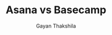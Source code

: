 ---
is_programmatic_layout_6: true
draft: false
title: "Asana vs Basecamp"
snippet: "Asana vs Basecamp"
image:
  src: /images/pseo/asana-vs-basecamp.png
  alt: "project management, team collaboration, productivity"
publishDate: 2024-12-04
category: ""
author: "Gayan Thakshila"
tags:
  - "Marketing"
  - "Tips"
  - "Project Management"
  - "Team"
tools:
  Asana:
    sub_title: "Simplifying Team Collaboration"
    main_content: "Asana is known for its intuitive interface and straightforward approach to task management. It's perfect for teams looking for a tool that prioritizes simplicity without sacrificing essential project-tracking features. From creating task boards to assigning deadlines, Asana shines in its ability to keep projects moving seamlessly. However, some users find its features limiting when it comes to advanced customization or scalability for larger, more complex workflows."
    features: ["Visual project views, including timelines, boards, and calendars.", "Simple task assignment with due dates and priority levels.", "Integration with tools like Slack, Google Workspace, and Microsoft Teams.", "Easy-to-use mobile app for project updates on the go."]
    analytics_rate: "⭐⭐⭐⭐⭐"
    analytics_review: "Clear and effective"
    customization_rate: "⭐⭐⭐"
    customization_review: "Basic customization"
    collaboration_features_rate: "⭐⭐⭐⭐"
    collaboration_features_review: "Strong collaboration tools"
    self_hosted: false
    open_source: false
    pricing: "Free & Paid plans"
  Basecamp:
    sub_title: "The Simplified Project Management Tool"
    main_content: "Basecamp focuses on simplicity and ease of use, making it an excellent choice for teams that prefer a straightforward approach to project management. It combines to-do lists, file sharing, and team messaging in one place. While it lacks some advanced project tracking features, its clean interface and organized structure make it easy for teams to stay on top of their tasks."
    features: ["To-do lists for task management.", "Integrated team messaging and file sharing.", "Schedule and calendar features for deadlines.", "Client access for project collaboration."]
    analytics_rate: "⭐⭐⭐⭐"
    analytics_review: "User-friendly and efficient"
    customization_rate: "⭐⭐"
    customization_review: "Limited customization options"
    collaboration_features_rate: "⭐⭐⭐⭐"
    collaboration_features_review: "Good collaboration tools"
    self_hosted: false
    open_source: false
    pricing: "Flat monthly fee"
description: Discover the best project management tools for your business. Compare Asana, Basecamp, and Worklenz to find the perfect solution for your team.
related: [asana-vs-teamleader, asana-vs-teamwork, asana-vs-freedcamp, asana-vs-nutcache]
---